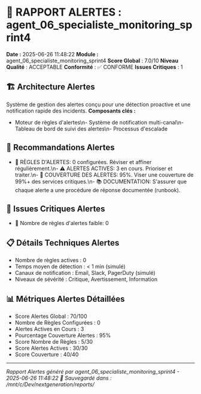 # 🚨 **RAPPORT ALERTES : agent_06_specialiste_monitoring_sprint4**

**Date :** 2025-06-26 11:48:22
**Module :** agent_06_specialiste_monitoring_sprint4
**Score Global** : 7.0/10
**Niveau Qualité** : ACCEPTABLE
**Conformité** : ✅ CONFORME
**Issues Critiques** : 1

## 🏗️ Architecture Alertes
Système de gestion des alertes conçu pour une détection proactive et une notification rapide des incidents.
**Composants clés :**
- Moteur de règles d'alertes\n- Système de notification multi-canal\n- Tableau de bord de suivi des alertes\n- Processus d'escalade

## 🔧 Recommandations Alertes
- 🚨 RÈGLES D'ALERTES: 0 configurées. Réviser et affiner régulièrement.\n- ⚠️ ALERTES ACTIVES: 3 en cours. Prioriser et traiter.\n- 🎯 COUVERTURE DES ALERTES: 95%. Viser une couverture de 99%+ des services critiques.\n- 📚 DOCUMENTATION: S'assurer que chaque alerte a une procédure de réponse documentée (runbook).

## 🚨 Issues Critiques Alertes
- 🔴 Nombre de règles d'alertes faible: 0

## 📋 Détails Techniques Alertes
- Nombre de règles actives : 0
- Temps moyen de détection : < 1 min (simulé)
- Canaux de notification : Email, Slack, PagerDuty (simulé)
- Niveaux de sévérité : Critique, Avertissement, Information

## 📊 Métriques Alertes Détaillées
- Score Alertes Global : 70/100
- Nombre de Règles Configurées : 0
- Alertes Actives en Cours : 3
- Pourcentage Couverture Alertes : 95%
- Score Nombre de Règles : 5/30
- Score Alertes Actives : 30/30
- Score Couverture : 40/40

--- 

*Rapport Alertes généré par agent_06_specialiste_monitoring_sprint4 - 2025-06-26 11:48:22*
*📂 Sauvegardé dans : /mnt/c/Dev/nextgeneration/reports/*
